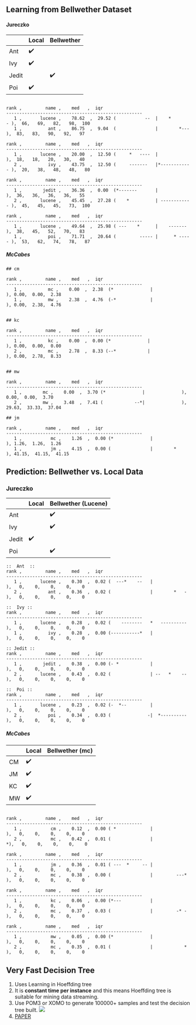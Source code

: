 ## Learning from Bellwether Dataset

#### Jureczko
|       | Local              | Bellwether         |
|-------|--------------------|--------------------|
| Ant   | :heavy_check_mark: |                    |
| Ivy   | :heavy_check_mark: |                    |
| Jedit |                    | :heavy_check_mark: |
| Poi   | :heavy_check_mark: |                    |
```

rank ,         name ,    med   ,  iqr
----------------------------------------------------
   1 ,       lucene ,    78.62  ,  29.52 (           --  |    *       - ),  66,   69,   82,   98,  100
   1 ,          ant ,    86.75  ,  9.04  (               |        *---  ),  83,   83,   90,   92,   97

rank ,         name ,    med   ,  iqr
----------------------------------------------------
   1 ,       lucene ,    20.00  ,  12.50 (     *   ----  |              ),  18,   18,   20,   30,   40
   2 ,          ivy ,    43.75  ,  12.50 (     -------   |*------------ ),  20,   38,   48,   48,   80

rank ,         name ,    med   ,  iqr
----------------------------------------------------
   1 ,        jedit ,    36.36  ,  0.00  (*-------       |              ),  36,   36,   36,   36,   55
   2 ,       lucene ,    45.45  ,  27.28 (    *          | ------------ ),  45,   45,   45,   73,  100

rank ,         name ,    med   ,  iqr
----------------------------------------------------
   1 ,       lucene ,    49.64  ,  25.98 ( ---    *      |    -------   ),  38,   45,   52,   70,   83
   1 ,          poi ,    71.71  ,  20.64 (         ----- |      * ----- ),  53,   62,   74,   78,   87
```
##### McCabes
```
## cm

rank ,         name ,    med   ,  iqr 
----------------------------------------------------
   1 ,          mc ,    0.00  ,  2.38  (*              |              ), 0.00,  0.00,  2.38
   1 ,          mw ,    2.38  ,  4.76  (-*             |              ), 0.00,  2.38,  4.76


## kc

rank ,         name ,    med   ,  iqr 
----------------------------------------------------
   1 ,          kc ,    0.00  ,  0.00 (*              |              ), 0.00,  0.00,  0.00
   2 ,          mc ,    2.78  ,  8.33 (--*            |              ), 0.00,  2.78,  8.33


## mw

rank ,         name ,    med   ,  iqr 
----------------------------------------------------
   1 ,        mc ,    0.00  ,  3.70 (*              |              ), 0.00,  0.00,  3.70
   2 ,        mw ,    3.48  ,  7.41 (            --*|              ), 29.63,  33.33,  37.04

## jm

rank ,         name ,    med   ,  iqr 
----------------------------------------------------
   1 ,           mc ,    1.26  ,  0.00 (*              |              ), 1.26,  1.26,  1.26
   1 ,           jm ,    4.15  ,  0.00 (               |        *     ), 41.15,  41.15,  41.15
```

## Prediction: Bellwether vs. Local Data

### Jureczko

|       | Local              | Bellwether (Lucene) |
|-------|--------------------|---------------------|
| Ant   |                    | :heavy_check_mark:  |
| Ivy   |                    | :heavy_check_mark:  |
| Jedit | :heavy_check_mark: |                     |
| Poi   |                    | :heavy_check_mark:  |


```
::  Ant  ::
rank ,         name ,    med   ,  iqr 
----------------------------------------------------
   1 ,       lucene ,    0.30  ,  0.02 (  ---*    --   |              ),   0,    0,    0,    0,    0
   2 ,          ant ,    0.36  ,  0.02 (               |        *   - ),   0,    0,    0,    0,    0

::  Ivy ::
rank ,         name ,    med   ,  iqr 
----------------------------------------------------
   1 ,       lucene ,    0.28  ,  0.02 (    --------   *   ---------- ),   0,    0,    0,    0,    0
   1 ,          ivy ,    0.28  ,  0.00 (-----------*   |              ),   0,    0,    0,    0,    0

:: Jedit ::
rank ,         name ,    med   ,  iqr 
----------------------------------------------------
   1 ,        jedit ,    0.38  ,  0.00 (- *            |              ),   0,    0,    0,    0,    0
   2 ,       lucene ,    0.43  ,  0.02 (               | --   *    -- ),   0,    0,    0,    0,    0

::  Poi ::
rank ,         name ,    med   ,  iqr 
----------------------------------------------------
   1 ,       lucene ,    0.23  ,  0.02 (-  *--         |              ),   0,    0,    0,    0,    0
   2 ,          poi ,    0.34  ,  0.03 (              -|  *---------- ),   0,    0,    0,    0,    0
```
##### McCabes
|    | Local              | Bellwether (mc) |
|----|--------------------|-----------------|
| CM | :heavy_check_mark: |                 |
| JM | :heavy_check_mark: |                 |
| KC | :heavy_check_mark: |                 |
| MW | :heavy_check_mark: |                 |
```

rank ,         name ,    med   ,  iqr 
----------------------------------------------------
   1 ,           cm ,    0.12  ,  0.00 ( *             |              ),   0,    0,    0,    0,    0
   2 ,           mc ,    0.42  ,  0.01 (               |             *),   0,    0,    0,    0,    0

rank ,         name ,    med   ,  iqr 
----------------------------------------------------
   1 ,           jm ,    0.36  ,  0.01 ( ---  *     -- |              ),   0,    0,    0,    0,    0
   2 ,           mc ,    0.38  ,  0.00 (               |         ---* ),   0,    0,    0,    0,    0

rank ,         name ,    med   ,  iqr 
----------------------------------------------------
   1 ,           kc ,    0.06  ,  0.00 (*---           |              ),   0,    0,    0,    0,    0
   2 ,           mc ,    0.37  ,  0.03 (               |         -* - ),   0,    0,    0,    0,    0

rank ,         name ,    med   ,  iqr 
----------------------------------------------------
   1 ,           mw ,    0.05  ,  0.00 (*              |              ),   0,    0,    0,    0,    0
   2 ,           mc ,    0.35  ,  0.01 (               |            * ),   0,    0,    0,    0,    0
```


## Very Fast Decision Tree

1. Uses Learning in Hoeffding tree 
2. It is **constant time per instance** and this means Hoeffding tree is suitable for mining data streaming.
3. Use POM3 or XOMO to generate 100000+ samples and test the decision tree built.
![](http://i1.wp.com/www.otnira.com/wp-content/uploads/2013/03/HoeffdingTreeBasicAlgo.png)
4. [PAPER](http://homes.cs.washington.edu/~pedrod/papers/kdd00.pdf)
